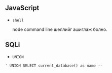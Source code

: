 JavaScript
--------------------

* `shell`
	
	node command line шеллийг ашиглаж болно.


SQLi
--------------------

* `UNION`
	
```
' UNION SELECT current_database() as name --
```
